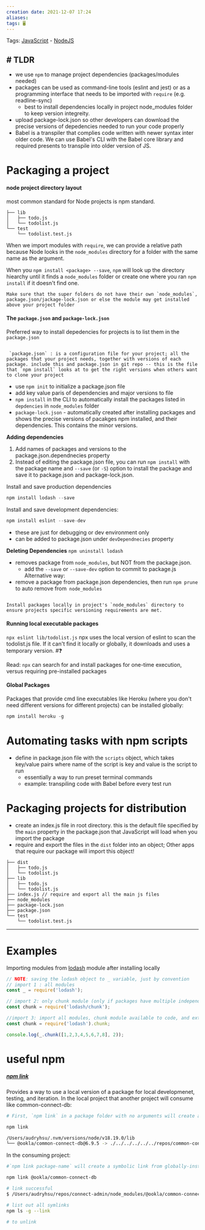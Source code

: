 ```yaml
---
creation date: 2021-12-07 17:24
aliases: 
tags: 🖥️
---
```

Tags: [JavaScript](./JavaScript.md) - [NodeJS](./NodeJS.md)

## # TLDR
- we use `npm` to manage project dependencies (packages/modules needed)
- packages can be used as command-line tools (eslint and jest) or as a programming interface that needs to be imported with `require` (e.g. readline-sync)
	- best to install dependencies locally in project node_modules folder to keep version integreity.
- upload package-lock.json so other developers can download the precise versions of depedencies needed to run your code properly
- Babel is a transpiler that complies code written with newer syntax inter older code. We can use Babel's CLI with the Babel core library and required presents to transpile into older version of JS.

# Packaging a project
#### node project directory layout
most common standard for Node projects is npm standard.
```
├── lib
│   ├── todo.js
│   └── todolist.js
└── test
    └── todolist.test.js
```

When we import modules with `require`, we can provide a relative path because Node looks in the `node_modules` directory for a folder with the same name as the argument. 

When you `npm install <package> --save`, `npm` will look up the directory hiearchy until it finds a `node_modules` folder or create one where you ran `npm install` if it doesn't find one.

```ad-note
Make sure that the super folders do not have their own `node_modules`, package.json/jackage-lock.json or else the module may get installed above your project folder

```


#### The `package.json` and `package-lock.json`
Preferred way to install depedencies for projects is to list them in the `package.json`
```ad-summary

 `package.json` : is a configuration file for your project; all the packages that your project needs, together with versions of each package. include this and package.json in git repo -- this is the file that `npm install` looks at to get the right versions when others want to clone your project

```

- use `npm init` to initialize a package.json file
- add key value paris of dependencies and major versions to file
- `npm install` in the CLI to automatically install the packages listed in `depdencies` in `node_modules` folder
- `package-lock.json` - automatically created after installing packages and shows the precise versions of pacakges npm installed, and their dependencies. This contains the minor versions.

**Adding dependencies**
1. Add names of packages and versions to the package.json.dependnecies property 
2. Instead of editing the package.json file, you can run `npm install` with the package name and `--save` (or `-S`) option to install the package and save it to package.json and package-lock.json.

Install and save production dependencies
```js
npm install lodash --save
```

Install and save development dependencies:
```js
npm install eslint --save-dev
```
- these are just for debugging or dev environment only
- can be added to package.json under `devDependnecies` property

**Deleting Dependencies**
`npm uninstall lodash`
- removes package from `node_modules`, but NOT from the package.json. 
	- add the `--save` or `--save-dev` option to commit to package.js
Alternative way:
- remove a package from package.json dependencies, then run `npm prune` to auto remove from` node_modules`

```ad-note

Install packages locally in project's `node_modules` directory to ensure projects specific versioning requirements are met.

```

#### Running local executable packages
`npx eslint lib/todolist.js` 
npx uses the local version of eslint to scan the todolist.js file. If it can't find it locally or globally, it downloads and uses a temporary version. 
#❓

Read: `npx` can search for and install packages for one-time execution, versus requiring pre-installed packages

#### Global Packages
Packages that provide cmd line executables like Heroku (where you don't need different versions for different projects) can be installed globally:

```js
npm install heroku -g
```


# Automating tasks with npm scripts
- define in package.json file with the `scripts` object, which takes key/value pairs where name of the script is key and value is the script to run
	- essentially a way to run preset terminal commands
	- example: transpiling code with Babel before every test run

# Packaging projects for distribution
- create an index.js file in root directory. this is the default file specified by the `main` property in the package.json that JavaScript will load when you import the package
- require and export the files in the `dist` folder into an object; Other apps that require our package will import this object!

```
├── dist
│   ├── todo.js
│   └── todolist.js
├── lib
│   ├── todo.js
│   └── todolist.js
├── index.js // require and export all the main js files
├── node_modules
├── package-lock.json
├── package.json
└── test
    └── todolist.test.js
```
---

# Examples
Importing modules from [lodash](lodash.md) module after installing locally
```js
// NOTE: saving the lodash object to _ variable, just by convention
// import 1 : all modules
const _ = require('lodash');

// import 2: only chunk module (only if packages have multiple independent files, determined by documentation)
const chunk = require('lodash/chunk');

//import 3: import all modules, chunk module available to code, and extraneous modules eligible for garbage collection
const chunk = require('lodash').chunk;

console.log(_.chunk([1,2,3,4,5,6,7,8], 2));

```

# useful npm
##### [npm link](https://docs.npmjs.com/cli/v8/commands/npm-link?v=true)
Provides a way to use a local version of a package for local developmenet, testing, and iteration.
In the local project that another project will consume like common-connect-db:
```bash
# First, `npm link` in a package folder with no arguments will create a symlink in the global folder `{prefix}/lib/node_modules/<package>` that links to the package where the `npm link` command was executed.

npm link

/Users/audryhsu/.nvm/versions/node/v18.19.0/lib
└── @ookla/common-connect-db@6.9.5 -> ./../../../../../repos/common-connect-db

```

In the consuming project:
```bash
#`npm link package-name` will create a symbolic link from globally-installed `package-name` to `node_modules/` of the current folder.

npm link @ookla/common-connect-db

# link successful 
$ /Users/audryhsu/repos/connect-admin/node_modules/@ookla/common-connect-db -> /Users/audryhsu/.nvm/versions/node/v10.24.1/lib/node_modules/@ookla/common-connect-db

# list out all symlinks
npm ls -g --link

# to unlink
```